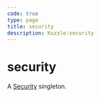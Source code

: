 ```yaml
---
code: true
type: page
title: security
description: Kuzzle:security
---
```


# security

A [Security](/sdk/android/3/core-classes/security) singleton.
